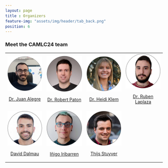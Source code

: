 ```yaml
--- 
layout: page
title : Organizers
feature-img: "assets/img/header/tab_back.png"
position: 6
---
```


### Meet the CAMLC24 team

<html>
<head>
<style>
#customers {
  border-collapse: collapse;
  width: 100%;
}

#customers td, #customers th {
  border: 0px solid #ddd;
  line-height: 1.5;
}

</style>
</head>
<body>

<table id="customers">
  <tr>
    <td>
      <a href="https://thealegregroup.com/">
        <img src="../assets/img/people/juan.png" width="200">
        <br><p style="text-align: center;">Dr. Juan Alegre</p>
      </a>
    </td>
    <td>
      <a href="https://patonlab.com/">
        <img src="../assets/img/people/rob.png" width="200">
        <br><p style="text-align: center;">Dr. Robert Paton</p>
      </a>
    </td>
    <td>
      <a href="https://www.nist.gov/people/heidi-klem">
        <img src="../assets/img/people/heidi.png" width="200">
        <br><p style="text-align: center;">Dr. Heidi Klem</p>
      </a>
    </td>
    <td>
      <a href="https://rlaplaza.github.io/">
        <img src="../assets/img/people/ruben.png" width="200">
        <br><p style="text-align: center;">Dr. Ruben Laplaza</p>
      </a>
    </td>
  </tr>
  <tr>
    <td>
      <a href="https://github.com/ddgunizar">
        <img src="../assets/img/people/david.png" width="200">
        <br><p style="text-align: center;">David Dalmau</p>
      </a>
    </td>
    <td>
      <a href="https://github.com/iribirii">
        <img src="../assets/img/people/inigo.png" width="200">
        <br><p style="text-align: center;">Iñigo Iribarren</p>
      </a>
    </td>
    <td>
      <a href="https://thijsstuyver.com/">
        <img src="../assets/img/people/thijs.png" width="200">
        <br><p style="text-align: center;">Thijs Stuyver</p>
      </a>
    </td>
  </tr>
</table>

</body>
</html>

